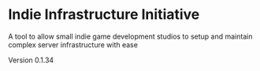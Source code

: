 # Indie Infrastructure Initiative
A tool to allow small indie game development studios to setup and maintain complex server infrastructure with ease

Version 0.1.34
